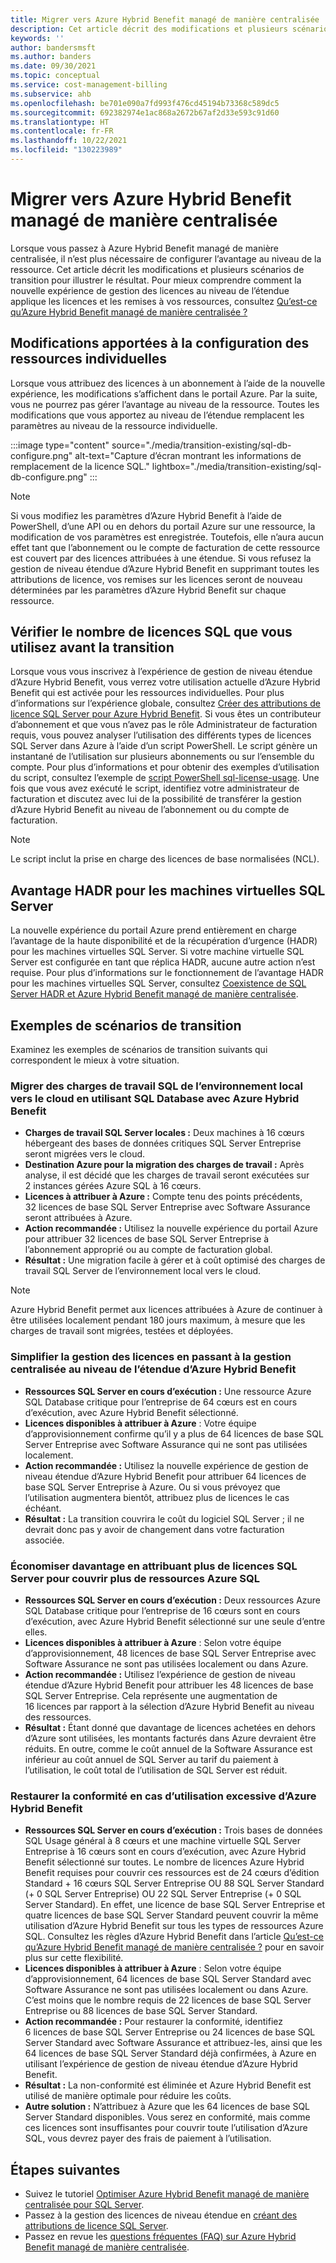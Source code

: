 ```yaml
---
title: Migrer vers Azure Hybrid Benefit managé de manière centralisée
description: Cet article décrit des modifications et plusieurs scénarios de transition pour illustrer la transition vers Azure Hybrid Benefit managé de manière centralisée.
keywords: ''
author: bandersmsft
ms.author: banders
ms.date: 09/30/2021
ms.topic: conceptual
ms.service: cost-management-billing
ms.subservice: ahb
ms.openlocfilehash: be701e090a7fd993f476cd45194b73368c589dc5
ms.sourcegitcommit: 692382974e1ac868a2672b67af2d33e593c91d60
ms.translationtype: HT
ms.contentlocale: fr-FR
ms.lasthandoff: 10/22/2021
ms.locfileid: "130223989"
---
```

# <a name="transition-to-centrally-managed-azure-hybrid-benefit"></a>Migrer vers Azure Hybrid Benefit managé de manière centralisée

Lorsque vous passez à Azure Hybrid Benefit managé de manière centralisée, il n’est plus nécessaire de configurer l’avantage au niveau de la ressource. Cet article décrit les modifications et plusieurs scénarios de transition pour illustrer le résultat. Pour mieux comprendre comment la nouvelle expérience de gestion des licences au niveau de l’étendue applique les licences et les remises à vos ressources, consultez [Qu’est-ce qu’Azure Hybrid Benefit managé de manière centralisée ?](overview-azure-hybrid-benefit-scope.md)

## <a name="changes-to-individual-resource-configuration"></a>Modifications apportées à la configuration des ressources individuelles

Lorsque vous attribuez des licences à un abonnement à l’aide de la nouvelle expérience, les modifications s’affichent dans le portail Azure. Par la suite, vous ne pourrez pas gérer l’avantage au niveau de la ressource. Toutes les modifications que vous apportez au niveau de l’étendue remplacent les paramètres au niveau de la ressource individuelle.

:::image type="content" source="./media/transition-existing/sql-db-configure.png" alt-text="Capture d’écran montrant les informations de remplacement de la licence SQL." lightbox="./media/transition-existing/sql-db-configure.png" :::

> [!NOTE]
> Si vous modifiez les paramètres d’Azure Hybrid Benefit à l’aide de PowerShell, d’une API ou en dehors du portail Azure sur une ressource, la modification de vos paramètres est enregistrée. Toutefois, elle n’aura aucun effet tant que l’abonnement ou le compte de facturation de cette ressource est couvert par des licences attribuées à une étendue. Si vous refusez la gestion de niveau étendue d’Azure Hybrid Benefit en supprimant toutes les attributions de licence, vos remises sur les licences seront de nouveau déterminées par les paramètres d’Azure Hybrid Benefit sur chaque ressource.

## <a name="check-how-many-sql-licenses-you-use-before-transition"></a>Vérifier le nombre de licences SQL que vous utilisez avant la transition

Lorsque vous vous inscrivez à l’expérience de gestion de niveau étendue d’Azure Hybrid Benefit, vous verrez votre utilisation actuelle d’Azure Hybrid Benefit qui est activée pour les ressources individuelles. Pour plus d’informations sur l’expérience globale, consultez [Créer des attributions de licence SQL Server pour Azure Hybrid Benefit](create-sql-license-assignments.md). Si vous êtes un contributeur d’abonnement et que vous n’avez pas le rôle Administrateur de facturation requis, vous pouvez analyser l’utilisation des différents types de licences SQL Server dans Azure à l’aide d’un script PowerShell. Le script génère un instantané de l’utilisation sur plusieurs abonnements ou sur l’ensemble du compte. Pour plus d’informations et pour obtenir des exemples d’utilisation du script, consultez l’exemple de [script PowerShell sql-license-usage](https://github.com/anosov1960/sql-server-samples/tree/master/samples/manage/azure-hybrid-benefit). Une fois que vous avez exécuté le script, identifiez votre administrateur de facturation et discutez avec lui de la possibilité de transférer la gestion d’Azure Hybrid Benefit au niveau de l’abonnement ou du compte de facturation.

> [!NOTE]
> Le script inclut la prise en charge des licences de base normalisées (NCL). 

## <a name="hadr-benefit-for-sql-server-vms"></a>Avantage HADR pour les machines virtuelles SQL Server

La nouvelle expérience du portail Azure prend entièrement en charge l’avantage de la haute disponibilité et de la récupération d’urgence (HADR) pour les machines virtuelles SQL Server. Si votre machine virtuelle SQL Server est configurée en tant que réplica HADR, aucune autre action n’est requise. Pour plus d’informations sur le fonctionnement de l’avantage HADR pour les machines virtuelles SQL Server, consultez [Coexistence de SQL Server HADR et Azure Hybrid Benefit managé de manière centralisée](sql-server-hadr-licenses.md).

## <a name="transition-scenario-examples"></a>Exemples de scénarios de transition

Examinez les exemples de scénarios de transition suivants qui correspondent le mieux à votre situation.

### <a name="migrate-sql-workloads-from-on-premises-to-the-cloud-using-sql-database-with-azure-hybrid-benefit"></a>Migrer des charges de travail SQL de l’environnement local vers le cloud en utilisant SQL Database avec Azure Hybrid Benefit

- **Charges de travail SQL Server locales :** Deux machines à 16 cœurs hébergeant des bases de données critiques SQL Server Entreprise seront migrées vers le cloud.
- **Destination Azure pour la migration des charges de travail :** Après analyse, il est décidé que les charges de travail seront exécutées sur 2 instances gérées Azure SQL à 16 cœurs.
- **Licences à attribuer à Azure :** Compte tenu des points précédents, 32 licences de base SQL Server Entreprise avec Software Assurance seront attribuées à Azure.
- **Action recommandée :** Utilisez la nouvelle expérience du portail Azure pour attribuer 32 licences de base SQL Server Entreprise à l’abonnement approprié ou au compte de facturation global.
- **Résultat :** Une migration facile à gérer et à coût optimisé des charges de travail SQL Server de l’environnement local vers le cloud.

> [!NOTE] 
> Azure Hybrid Benefit permet aux licences attribuées à Azure de continuer à être utilisées localement pendant 180 jours maximum, à mesure que les charges de travail sont migrées, testées et déployées.

### <a name="simplify-license-management-by-transitioning-to-centralized-scope-level-management-of-azure-hybrid-benefit"></a>Simplifier la gestion des licences en passant à la gestion centralisée au niveau de l’étendue d’Azure Hybrid Benefit

- **Ressources SQL Server en cours d’exécution :** Une ressource Azure SQL Database critique pour l’entreprise de 64 cœurs est en cours d’exécution, avec Azure Hybrid Benefit sélectionné.
- **Licences disponibles à attribuer à Azure** : Votre équipe d’approvisionnement confirme qu’il y a plus de 64 licences de base SQL Server Entreprise avec Software Assurance qui ne sont pas utilisées localement.
- **Action recommandée :** Utilisez la nouvelle expérience de gestion de niveau étendue d’Azure Hybrid Benefit pour attribuer 64 licences de base SQL Server Entreprise à Azure. Ou si vous prévoyez que l’utilisation augmentera bientôt, attribuez plus de licences le cas échéant.
- **Résultat :** La transition couvrira le coût du logiciel SQL Server ; il ne devrait donc pas y avoir de changement dans votre facturation associée.

### <a name="save-more-by-assigning-more-sql-server-licenses-to-cover-more-azure-sql-resources"></a>Économiser davantage en attribuant plus de licences SQL Server pour couvrir plus de ressources Azure SQL

- **Ressources SQL Server en cours d’exécution :** Deux ressources Azure SQL Database critique pour l’entreprise de 16 cœurs sont en cours d’exécution, avec Azure Hybrid Benefit sélectionné sur une seule d’entre elles.
- **Licences disponibles à attribuer à Azure** : Selon votre équipe d’approvisionnement, 48 licences de base SQL Server Entreprise avec Software Assurance ne sont pas utilisées localement ou dans Azure.
- **Action recommandée :** Utilisez l’expérience de gestion de niveau étendue d’Azure Hybrid Benefit pour attribuer les 48 licences de base SQL Server Entreprise. Cela représente une augmentation de 16 licences par rapport à la sélection d’Azure Hybrid Benefit au niveau des ressources.
- **Résultat :** Étant donné que davantage de licences achetées en dehors d’Azure sont utilisées, les montants facturés dans Azure devraient être réduits. En outre, comme le coût annuel de la Software Assurance est inférieur au coût annuel de SQL Server au tarif du paiement à l’utilisation, le coût total de l’utilisation de SQL Server est réduit.

### <a name="restore-compliance-when-excessive-azure-hybrid-benefit-usage-is-found"></a>Restaurer la conformité en cas d’utilisation excessive d’Azure Hybrid Benefit

- **Ressources SQL Server en cours d’exécution :** Trois bases de données SQL Usage général à 8 cœurs et une machine virtuelle SQL Server Entreprise à 16 cœurs sont en cours d’exécution, avec Azure Hybrid Benefit sélectionné sur toutes. Le nombre de licences Azure Hybrid Benefit requises pour couvrir ces ressources est de 24 cœurs d’édition Standard + 16 cœurs SQL Server Entreprise OU 88 SQL Server Standard (+ 0 SQL Server Entreprise) OU 22 SQL Server Entreprise (+ 0 SQL Server Standard). En effet, une licence de base SQL Server Entreprise et quatre licences de base SQL Server Standard peuvent couvrir la même utilisation d’Azure Hybrid Benefit sur tous les types de ressources Azure SQL. Consultez les règles d’Azure Hybrid Benefit dans l’article [Qu’est-ce qu’Azure Hybrid Benefit managé de manière centralisée ?](overview-azure-hybrid-benefit-scope.md) pour en savoir plus sur cette flexibilité.
- **Licences disponibles à attribuer à Azure** : Selon votre équipe d’approvisionnement, 64 licences de base SQL Server Standard avec Software Assurance ne sont pas utilisées localement ou dans Azure. C’est moins que le nombre requis de 22 licences de base SQL Server Entreprise ou 88 licences de base SQL Server Standard.
- **Action recommandée :** Pour restaurer la conformité, identifiez 6 licences de base SQL Server Entreprise ou 24 licences de base SQL Server Standard avec Software Assurance et attribuez-les, ainsi que les 64 licences de base SQL Server Standard déjà confirmées, à Azure en utilisant l’expérience de gestion de niveau étendue d’Azure Hybrid Benefit.
- **Résultat :** La non-conformité est éliminée et Azure Hybrid Benefit est utilisé de manière optimale pour réduire les coûts.
- **Autre solution :** N’attribuez à Azure que les 64 licences de base SQL Server Standard disponibles. Vous serez en conformité, mais comme ces licences sont insuffisantes pour couvrir toute l’utilisation d’Azure SQL, vous devrez payer des frais de paiement à l’utilisation.
## <a name="next-steps"></a>Étapes suivantes

- Suivez le tutoriel [Optimiser Azure Hybrid Benefit managé de manière centralisée pour SQL Server](tutorial-azure-hybrid-benefits-sql.md).
- Passez à la gestion des licences de niveau étendue en [créant des attributions de licence SQL Server](create-sql-license-assignments.md).
- Passez en revue les [questions fréquentes (FAQ) sur Azure Hybrid Benefit managé de manière centralisée](faq-azure-hybrid-benefit-scope.yml).
